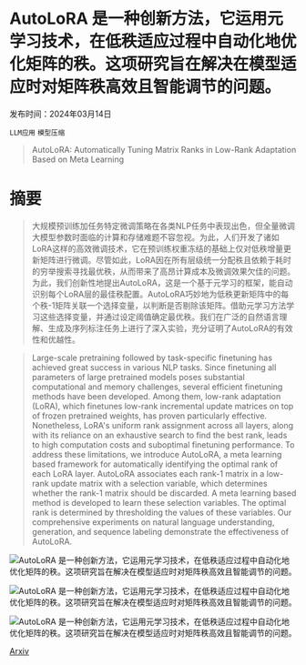 # AutoLoRA 是一种创新方法，它运用元学习技术，在低秩适应过程中自动化地优化矩阵的秩。这项研究旨在解决在模型适应时对矩阵秩高效且智能调节的问题。

发布时间：2024年03月14日

`LLM应用` `模型压缩`

> AutoLoRA: Automatically Tuning Matrix Ranks in Low-Rank Adaptation Based on Meta Learning

# 摘要

> 大规模预训练加任务特定微调策略在各类NLP任务中表现出色，但全量微调大模型参数时面临的计算和存储难题不容忽视。为此，人们开发了诸如LoRA这样的高效微调技术，它在预训练权重冻结的基础上仅对低秩增量更新矩阵进行微调。尽管如此，LoRA因在所有层级统一分配秩且依赖于耗时的穷举搜索寻找最优秩，从而带来了高昂计算成本及微调效果欠佳的问题。为此，我们创新性地提出AutoLoRA，这是一个基于元学习的框架，能自动识别每个LoRA层的最佳秩配置。AutoLoRA巧妙地为低秩更新矩阵中的每个秩-1矩阵关联一个选择变量，以判断是否剔除该矩阵。借助元学习方法学习这些选择变量，并通过设定阈值确定最优秩。我们在广泛的自然语言理解、生成及序列标注任务上进行了深入实验，充分证明了AutoLoRA的有效性和优越性。

> Large-scale pretraining followed by task-specific finetuning has achieved great success in various NLP tasks. Since finetuning all parameters of large pretrained models poses substantial computational and memory challenges, several efficient finetuning methods have been developed. Among them, low-rank adaptation (LoRA), which finetunes low-rank incremental update matrices on top of frozen pretrained weights, has proven particularly effective. Nonetheless, LoRA's uniform rank assignment across all layers, along with its reliance on an exhaustive search to find the best rank, leads to high computation costs and suboptimal finetuning performance. To address these limitations, we introduce AutoLoRA, a meta learning based framework for automatically identifying the optimal rank of each LoRA layer. AutoLoRA associates each rank-1 matrix in a low-rank update matrix with a selection variable, which determines whether the rank-1 matrix should be discarded. A meta learning based method is developed to learn these selection variables. The optimal rank is determined by thresholding the values of these variables. Our comprehensive experiments on natural language understanding, generation, and sequence labeling demonstrate the effectiveness of AutoLoRA.

![AutoLoRA 是一种创新方法，它运用元学习技术，在低秩适应过程中自动化地优化矩阵的秩。这项研究旨在解决在模型适应时对矩阵秩高效且智能调节的问题。](../../../paper_images/2403.09113/x1.png)

![AutoLoRA 是一种创新方法，它运用元学习技术，在低秩适应过程中自动化地优化矩阵的秩。这项研究旨在解决在模型适应时对矩阵秩高效且智能调节的问题。](../../../paper_images/2403.09113/large.png)

![AutoLoRA 是一种创新方法，它运用元学习技术，在低秩适应过程中自动化地优化矩阵的秩。这项研究旨在解决在模型适应时对矩阵秩高效且智能调节的问题。](../../../paper_images/2403.09113/rank.png)

[Arxiv](https://arxiv.org/abs/2403.09113)